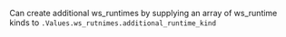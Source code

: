 Can create additional ws_runtimes by supplying an array of ws_runtime kinds to `.Values.ws_rutnimes.additional_runtime_kind`